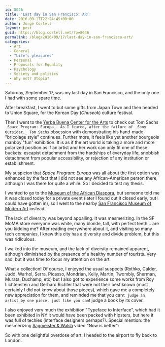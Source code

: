 ```yaml
---
id: 8046
title: 'Last day in San Francisco: ART'
date: 2016-09-17T22:24:49+00:00
author: Jorge Cortell
layout: post
guid: https://blog.cortell.net/?p=8046
permalink: /blog/2016/09/17/last-day-in-san-francisco-art/
categories:
  - Art
  - General
  - "Life's pleasures"
  - Personal
  - Proposals for Equality
  - Psychology
  - Society and politics
  - Why not? Utopia?
---
```

Saturday, September 17, was my last day in San Francisco, and the only one I had with some spare time.

After breakfast, I went to but some gifts from Japan Town and then headed to Union Square, for the Korean Day (_Chuseok_) culture festival.

Then I went to the [Yerba Buena Center for the Arts](https://www.ybca.org/) to check out Tom Sachs` _Space Program: Europa_. As I feared, after the failure of _Sony Outsider,_ Tom Sachs` obsession with demonstrating his hand-made "bricolage style" continues. Further more, it feels like yet another bourgeois manboy "fun" exhibition. It is as if the art world is taking a more and more polarized position as if an artist and her work can only fit one of these buckets: escapist detachment from the hardships of everyday life, snobbish detachment from popular accessibility, or rejection of any institution or establishment.

My suspicion that _Space Program: Europa_ was all about the first option was enhanced by the fact that I did not see any African-American person there, although I was there for quite a while. So I decided to test my thesis.

I wanted to go to the [Museum of the African Diaspora](https://www.moadsf.org/), but someone told me it was closed today for a private event (later I found out it closed early, but I could have gotten in), so I went to the nearby [San Francisco Museum of Modern Art](https://www.sfmoma.org/) instead.

The lack of diversity was beyond appalling. It was mesmerizing. In the SF MoMA store everyone was white, many blonde, tall, with perfect teeth... are you kidding me? After reading everywhere about it, and visiting so many tech companies, I knew this city has a diversity and divide problem, but this was ridiculous.

I walked into the museum, and the lack of diversity remained apparent, although diminished by the presence of a healthy number of tourists. Very sad, but it was time to focus my attention on the art.

What a collection! Of course, I enjoyed the usual suspects (Rothko, Calder, Judd, Warhol, Serra, Picasso, Mondrian, Kelly, Martin, Twombly, Sherman, Murata, Duchamp, etc) but I also got to experience some works from Roy Lichtenstein and Gerhard Richter that were not their best known (most certainly I did not know about those pieces), which gave me a completely new appreciation for them, and reminded me that you can`t judge an artist by one piece, just like you can`t judge a book by its cover.

I also enjoyed very much the exhibition "Typeface to Interface", which had it been exhibited in NY it would have been packed with hipsters, but here it was full of techies (interface designers perhaps?). Special mention: the mesmerizing [Sagmeister & Walsh](https://sagmeisterwalsh.com/) video "Now is better":



So with one delightful overdose of art, I headed to the airport to fly back to London.